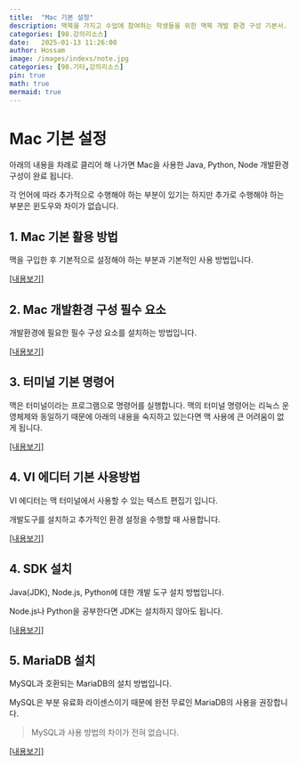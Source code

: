 ```yaml
---
title:  "Mac 기본 설정"
description: 맥북을 가지고 수업에 참여하는 학생들을 위한 맥북 개발 환경 구성 기본서.
categories: [98.강의리소스]
date:   2025-01-13 11:26:00
author: Hossam
image: /images/indexs/note.jpg
categories: [90.기타,강의리소스]
pin: true
math: true
mermaid: true
---
```


# Mac 기본 설정

아래의 내용을 차례로 클리어 해 나가면 Mac을 사용한 Java, Python, Node 개발환경 구성이 완료 됩니다.

각 언어에 따라 추가적으로 수행해야 하는 부분이 있기는 하지만 추가로 수행해야 하는 부분은 윈도우와 차이가 없습니다.

## 1. Mac 기본 활용 방법

맥을 구입한 후 기본적으로 설정해야 하는 부분과 기본적인 사용 방법입니다.

<a href="/posts/Mac-%EA%B8%B0%EB%B3%B8-%ED%99%9C%EC%9A%A9/" target="_blank">[내용보기]</a>

## 2. Mac 개발환경 구성 필수 요소

개발환경에 필요한 필수 구성 요소를 설치하는 방법입니다.

<a href="/posts/Mac-%EA%B0%9C%EB%B0%9C%ED%99%98%EA%B2%BD%EA%B5%AC%EC%84%B1-%ED%95%84%EC%88%98%EC%9A%94%EC%86%8C/" target="_blank">[내용보기]</a>

## 3. 터미널 기본 명령어

맥은 터미널이라는 프로그램으로 명령어를 실행합니다. 맥의 터미널 명령어는 리눅스 운영체제와 동일하기 때문에 아래의 내용을 숙지하고 있는다면 맥 사용에 큰 어려움이 없게 됩니다.

<a href="/posts/Ubuntu-(2)%EA%B8%B0%EB%B3%B8%EB%AA%85%EB%A0%B9%EC%96%B4/" target="_blank">[내용보기]</a>

## 4. VI 에디터 기본 사용방법

VI 에디터는 맥 터미널에서 사용할 수 있는 텍스트 편집기 입니다.

개발도구를 설치하고 추가적인 환경 설정을 수행할 때 사용합니다.

<a href="/posts/Ubuntu-(3)VI%EC%97%90%EB%94%94%ED%84%B0-%EA%B8%B0%EB%B3%B8%EC%82%AC%EC%9A%A9%EB%B0%A9%EB%B2%95/" target="_blank">[내용보기]</a>

## 4. SDK 설치

Java(JDK), Node.js, Python에 대한 개발 도구 설치 방법입니다.

Node.js나 Python을 공부한다면 JDK는 설치하지 않아도 됩니다.

<a href="/posts/Mac-%EA%B0%9C%EB%B0%9C%EC%84%9C%EB%B2%84%EA%B5%AC%EC%B6%95(3)-SDK%EC%84%A4%EC%B9%98/" target="_blank">[내용보기]</a>

## 5. MariaDB 설치

MySQL과 호환되는 MariaDB의 설치 방법입니다.

MySQL은 부분 유료화 라이센스이기 때문에 완전 무료인 MariaDB의 사용을 권장합니다.

> MySQL과 사용 방법의 차이가 전혀 없습니다.

<a href="/posts/Mac-%EA%B0%9C%EB%B0%9C%EC%84%9C%EB%B2%84%EA%B5%AC%EC%B6%95(4)-MariaDB-%EC%84%A4%EC%B9%98/" target="_blank">[내용보기]</a>